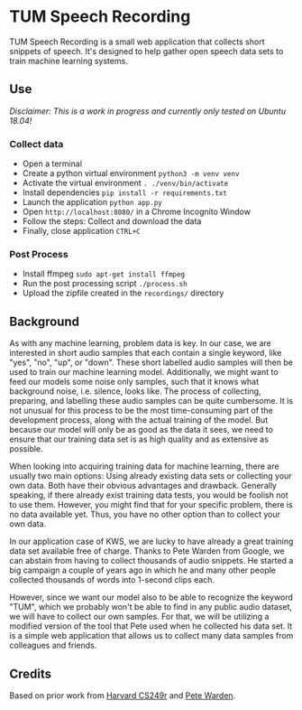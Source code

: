# TUM Speech Recording

TUM Speech Recording is a small web application that collects short snippets of speech. It's designed to help gather open speech data sets to train machine learning systems.

## Use

*Disclaimer: This is a work in progress and currently only tested on Ubuntu 18.04!*

### Collect data
- Open a terminal
- Create a python virtual environment `python3 -m venv venv`
- Activate the virtual environment `. ./venv/bin/activate`
- Install dependencies `pip install -r requirements.txt`
- Launch the application `python app.py`
- Open `http://localhost:8080/` in a Chrome Incognito Window
- Follow the steps: Collect and download the data
- Finally, close application `CTRL+C`

### Post Process
- Install ffmpeg `sudo apt-get install ffmpeg`
- Run the post processing script `./process.sh`
- Upload the zipfile created in the `recordings/` directory

## Background
As with any machine learning, problem data is key. In our case, we are interested in short audio samples that each contain a single keyword, like "yes", "no", "up", or "down". These short labelled audio samples will then be used to train our machine learning model. Additionally, we might want to feed our models some noise only samples, such that it knows what background noise, i.e. silence, looks like. The process of collecting, preparing, and labelling these audio samples can be quite cumbersome. It is not unusual for this process to be the most time-consuming part of the development process, along with the actual training of the model. But because our model will only be as good as the data it sees, we need to ensure that our training data set is as high quality and as extensive as possible.

When looking into acquiring training data for machine learning, there are usually two main options: Using already existing data sets or collecting your own data. Both have their obvious advantages and drawback. Generally speaking, if there already exist training data tests, you would be foolish not to use them. However, you might find that for your specific problem, there is no data available yet. Thus, you have no other option than to collect your own data.

In our application case of KWS, we are lucky to have already a great training data set available free of charge. Thanks to Pete Warden from Google, we can abstain from having to collect thousands of audio snippets. He started a big campaign a couple of years ago in which he and many other people collected thousands of words into 1-second clips each.

However, since we want our model also to be able to recognize the keyword "TUM", which we probably won't be able to find in any public audio dataset, we will have to collect our own samples. For that, we will be utilizing a modified version of the tool that Pete used when he collected his data set. It is a simple web application that allows us to collect many data samples from colleagues and friends.

## Credits
Based on prior work from [Harvard CS249r](https://github.com/tinyMLx/open-speech-recording) and [Pete Warden](https://github.com/petewarden/open-speech-recording).

